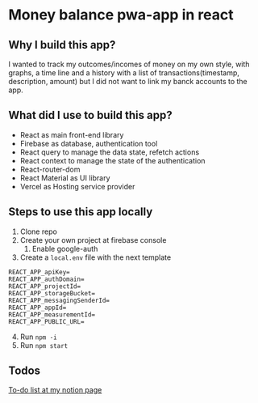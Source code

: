 # Money balance pwa-app in react

## Why I build this app?
I wanted to track my outcomes/incomes of money on my own style, with graphs, a time line and a history with a list of transactions(timestamp, description, amount)
but I did not want to link my banck accounts to the app.

## What did I use to build this app?
- React as main front-end library
- Firebase as database, authentication tool
- React query to manage the data state, refetch actions
- React context to manage the state of the authentication
- React-router-dom
- React Material as UI library
- Vercel as Hosting service provider

## Steps to use this app locally
1. Clone repo
2. Create your own project at firebase console
    1. Enable google-auth
3. Create a `local.env` file with the next template
```
REACT_APP_apiKey=
REACT_APP_authDomain=
REACT_APP_projectId=
REACT_APP_storageBucket=
REACT_APP_messagingSenderId=
REACT_APP_appId=
REACT_APP_measurementId=
REACT_APP_PUBLIC_URL=
```
4. Run `npm -i`
5. Run `npm start`

## Todos
[To-do list at my notion page](https://petalite-mammal-fac.notion.site/To-do-money-balance-f14dbf46c2b84e5293d0ba4f23d74209)